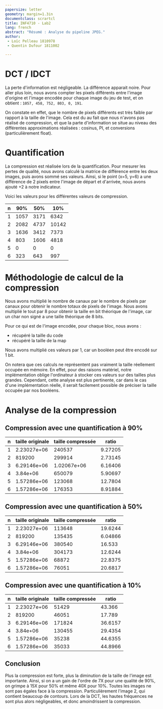 ```yaml
---
papersize: letter
geometry: margin=1.3in
documentclass: scrartcl
title: INF4710 - Lab2
lang: french
abstract: "Résumé : Analyse du pipeline JPEG."
author:
 - Loïc Pelleau 1810978
 - Quentin Dufour 1811002

---
```


# DCT / IDCT

La perte d'information est négligeable. La différence apparait noire.
Pour aller plus loin, nous avons compter les pixels différents entre l'image d'origine et l'image encodée
pour chaque image du jeu de test, et on obtient : `1057, 458, 752, 803, 0, 191`.

On constate en effet, que le nombre de pixels différents est très faible par rapport à la taille de l'image.
Cela est du au fait que nous n'avons pas réalisé de compression, et que la parte d'information se situe au niveau des différentes
approximations réalisées : cosinus, PI, et conversions (particulièrement float).

# Quantification

La compression est réalisée lors de la quantification.
Pour mesurer les pertes de qualité, nous avons calculé la matrice de différence entre les deux images, puis avons sommé ses valeurs.
Ainsi, si le point (x=5, y=6) a une différence de 2 pixels entre l'image de départ et d'arrivée, nous avons ajouté +2 à notre indicateur.

Voici les valeurs pour les différentes valeurs de compression.

| n | 90%  | 50%  | 10%   | 
|---|------|------|-------| 
| 1 | 1057 | 3171 | 6342  | 
| 2 | 2082 | 4737 | 10142 | 
| 3 | 1636 | 3412 | 7373  | 
| 4 | 803  | 1606 | 4818  | 
| 5 | 0    | 0    | 0     | 
| 6 | 323  | 643  | 997   | 


# Méthodologie de calcul de la compression

Nous avons multiplié le nombre de canaux par le nombre de pixels par canaux pour obtenir le nombre totaux de pixels de l'image.
Nous avons multiplié le tout par 8 pour obtenir la taille en bit théorique de l'image, car un char non signé a une taille théorique de 8 bits.
 
Pour ce qui est de l'image encodée, pour chaque bloc, nous avons :

  * récupéré la taille du code
  * récupéré la taille de la map

Nous avons multiplié ces valeurs par 1, car un booléen peut être encodé sur 1 bit.

On notera que ces calculs ne représentent pas vraiment la taille réellement occupée en mémoire. 
En effet, pour des raisons matériel, notre implémentation oblige l'ordinateur à stocker ces valeurs sur des tailles plus grandes.
Cependant, cette analyse est plus pertinente, car dans le cas d'une implémentation réelle, il serait facilement possible de préciser la taille occupée par nos booléens.

# Analyse de la compression

## Compression avec une quantification à 90%

| n |  taille originale |  taille compressée |  ratio   | 
|---|-------------------|--------------------|----------| 
| 1 |  2.23027e+06      |  240537            |  9.27205 | 
| 2 |  819200           |  299914            |  2.73145 | 
| 3 |  6.29146e+06      |  1.02067e+06       |  6.16406 | 
| 4 |  3.84e+06         |  650079            |  5.90697 | 
| 5 |  1.57286e+06      |  123068            |  12.7804 | 
| 6 |  1.57286e+06      |  176353            |  8.91884 | 

## Compression avec une quantification à 50%

| n |  taille originale |  taille compressée |  ratio   | 
|---|-------------------|--------------------|----------| 
| 1 | 2.23027e+06       |  113648            |  19.6244 | 
| 2 | 819200            |  135435            |  6.04866 | 
| 3 | 6.29146e+06       |  380540            |  16.533  | 
| 4 | 3.84e+06          |  304173            |  12.6244 | 
| 5 | 1.57286e+06       |  68872             |  22.8375 | 
| 6 | 1.57286e+06       |  76051             |  20.6817 | 

## Compression avec une quantification à 10%

| n |  taille originale |  taille compressée |  ratio   | 
|---|-------------------|--------------------|----------| 
| 1 | 2.23027e+06       |  51429             |  43.366  | 
| 2 | 819200            |  46051             |  17.789  | 
| 3 | 6.29146e+06       |  171824            |  36.6157 | 
| 4 | 3.84e+06          |  130455            |  29.4354 | 
| 5 | 1.57286e+06       |  35238             |  44.6355 | 
| 6 | 1.57286e+06       |  35033             |  44.8966 | 

## Conclusion

Plus la compression est forte, plus la diminution de la taille de l'image est importante.
Ainsi, si on a un gain de l'ordre de 7X pour une qualité de 90%, on grimpe à 15X pour 50% et même 40X pour 10%.
Toutes les images ne sont pas égales face à la compression. Particulièrement l'image 2, qui contient beaucoup de contours.
Lors de la DCT, les hautes fréquences ne sont plus alors négligeables, et donc amoindrissent la compression.

